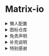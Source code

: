 # Matrix-io

<details>
   <summary>懒人配置</summary>   

 * Clash

   * [Matrix](https://raw.githubusercontent.com/Centralmatrix3/Matrix-io/master/Clash/Matrix.yaml)

 * Loon

   * [Matrix](https://raw.githubusercontent.com/Centralmatrix3/Matrix-io/master/Loon/Matrix.conf)

 * QuantumultX

   * [Matrix](https://raw.githubusercontent.com/Centralmatrix3/Matrix-io/master/QuantumultX/Matrix.conf)

 * Shadowrocket

   * [Matrix](https://raw.githubusercontent.com/Centralmatrix3/Matrix-io/master/Shadowrocket/Matrix.conf)

 * Stash

   * [Matrix](https://raw.githubusercontent.com/Centralmatrix3/Matrix-io/master/Stash/Matrix.yaml)

 * Surge

   * [Matrix](https://raw.githubusercontent.com/Centralmatrix3/Matrix-io/master/Surge/Matrix.conf)

</details>

<details>
   <summary>图标仓库</summary>

 * 策略图标

   * [Matrix](https://raw.githubusercontent.com/Centralmatrix3/Matrix-io/master/Gallery/Matrix.Json)

   * [Orz-3](https://raw.githubusercontent.com/Orz-3/mini/master/mini.json)

   * [Orz-3](https://raw.githubusercontent.com/Orz-3/mini/master/miniColor.json)

   * [fmz200](https://raw.githubusercontent.com/fmz200/wool_scripts/main/icons/icons-all.json)

   * [koolson](https://raw.githubusercontent.com/Koolson/Qure/master/Other/QureColor-All.json)

</details>

<details>
   <summary>免责声明</summary>

 * 本项目内所有资源文件，禁止用于商业或非法目的，禁止任何公众号或自媒体进行任何形式的转载和发布。否则后果自负。

 * 本项目中的所有内容主要是用于学习和研究。不能保证本项目内容的合法性、准确性、完整性和有效性。

 * 本项目中的解锁和解密脚本仅用于资源共享和学习研究。不能保证其合法性、准确性、完整性和有效性。

 * 本项目中的图标和LOGO仅用于资源共享和学习参考目的。不能保证其合法性、准确性、完整性和有效性。

 * 如果任何个人或组织认为该项目中的内容可能涉嫌侵犯其权利，则应该及时通知并提供身份证明以及所有权证明。我将在收到认证文件后删除相关的内容。

 * 本项目中的所有内容仅限于学习和研究使用。不得将本项目中任何内容用于违反国家和地区以及组织等的法律法规或相关规定的其他用途。否则后果自负。

 * 本项目不对资源内容负责。包括但不限于内容的真实性、准确性、合法性。使用本项目所造成的一切后果与本项目所有贡献者无关，由使用的个人或组织完全承担。

 * 本人对任何本项目中包含的脚本及其内容在使用中可能出现的问题概不负责，包括但不限于由任何脚本错误导致的任何损失或损害，由使用的个人或组织完全承担。

 * 所有直接或间接使用本项目的个人以及组织，请在24小时内完成学习和研究，并及时的从计算机或手机中删除与本项目中相关的所有内容。

 * 以任何方式查看本项目的个人或组织和直接或间接使用本项目任何资源内容的使用者都应仔细阅读本声明。本人保留随时对免责声明进行补充或更改的权利。直接或间接使用并复制任何本项目相关内容的个人或组织，则已接受本项目的免责声明。

</details>

<details>
   <summary>补充说明</summary>

 * 本项目只收集和整理开源项目的规则和重写以及脚本。在该基础上进行修改满足我的需求作为自用库使用，本项目的所有贡献者并不负责维护规则和重写以及脚本。

 * 不保证其所有规则与脚本的可用性。

 * 不生产规则只是开源规则的搬运工。

 * 本项目所有规则和重写以及脚本数据都来自互联网。特别感谢开源规则项目作者的默默辛勤付出。

</details>

<details>
   <summary>特别感谢</summary>

 * 重写规则

   * [ScriptHub](https://github.com/Script-Hub-Org)

   * [RuCu6](https://github.com/RuCu6) 
 
   * [kokoryh](https://github.com/kokoryh) 
   * [Maasea](https://github.com/Maasea) 

   * [chavyleung](https://github.com/chavyleung) 

   * [keywos](https://github.com/keywos) 

   * [githubdulong](https://github.com/githubdulong)

   * [ddgksf2013](https://github.com/ddgksf2013) 

   * [app2smile](https://github.com/app2smile)

   * [DivineEngine](https://github.com/DivineEngine)

   * 小白脸(Surge群组)

   * [xream](https://github.com/xream)

   * [chengkongyiban](https://github.com/chengkongyiban)

   * [Pemg-YM](https://github.com/Peng-YM)

   * [NobyDa](https://github.com/NobyDa)

   * [Semporia](https://github.com/Semporia)

   * [zmqcherish](https://github.com/zmqcherish)

   * [mieqq](https://github.com/mieqq)

 * 分流规则

   * [ACL4SSR](https://github.com/ACL4SSR)

   * [Blackmatrix7](https://github.com/blackmatrix7) 

   * [ConnersHua](https://github.com/ConnersHua)

   * [DivineEngine](https://github.com/DivineEngine)

   * [LM-Firefly](https://github.com/LM-Firefly)

 * 脚本规则

   * [KOP-XIAO](https://github.com/KOP-XIAO)

   * [CrossUtility](https://github.com/crossutility)

   * [DivineEngine](https://github.com/DivineEngine)

   * [I-am-R-E](https://github.com/I-am-R-E) 

   * [NobyDa](https://github.com/NobyDa)  

 * 配置文件

   * [CrossUtility](https://github.com/crossutility)

   * [KOP-XIAO](https://github.com/KOP-XIAO)

   * [ddgksf2013](https://github.com/ddgksf2013)

 * 策略图标

   * [Orz-3](https://github.com/Orz-3)

   * [fmz200](https://github.com/fmz200)

   * [koolson](https://github.com/koolson)

</details>
